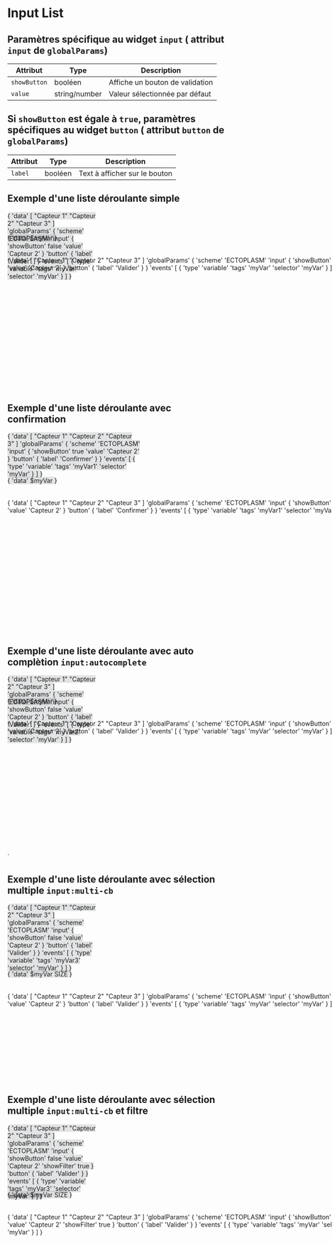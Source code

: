 # Input List

## Paramètres spécifique au widget ```input``` ( attribut ```input``` de ```globalParams```)

| Attribut         | Type    | Description                       |
|------------------|---------|-----------------------------------|
| ```showButton``` | booléen | Affiche un bouton de validation   |
| ```value``` | string/number | Valeur sélectionnée par défaut   |

## Si ```showButton``` est égale à ```true```, paramètres spécifiques au widget ```button``` ( attribut ```button``` de ```globalParams```)

| Attribut         | Type    | Description                       |
|------------------|---------|-----------------------------------|
| ```label``` | booléen | Text à afficher sur le bouton   |


## Exemple d'une liste déroulante simple

<div style="width: 200px; height:50px;">
<discovery-tile url="https://sandbox.senx.io/api/v0/exec" type="input:list">
{
  'data' [ "Capteur 1" "Capteur 2" "Capteur 3" ]
  'globalParams' { 
    'scheme' 'ECTOPLASM' 
    'input' { 'showButton' false 'value' 'Capteur 2' } 
    'button' { 'label' 'Valider' } 
  } 
  'events' [
    { 'type' 'variable' 'tags' 'myVar' 'selector' 'myVar' }
  ]
}
</discovery-tile>
</div>
<div style="width: 200px; height:50px;">
<discovery-tile url="https://sandbox.senx.io/api/v0/exec" type="display" options='{"eventHandler":"type=variable,tag=(myVar)"}'>
  {
    'data' $myVar
  }
</discovery-tile>
</div>
<div style="min-height: 300px; width: 800px;">
<warp-view-editor url="https://warp.senx.io/api/v0/exec" width-px=800 theme="dark" id="editor horizontal-layout="false" show-result="false" show-execute="false" > 
{
  'data' [ "Capteur 1" "Capteur 2" "Capteur 3" ]
  'globalParams' { 
    'scheme' 'ECTOPLASM' 
    'input' { 'showButton' false 'value' 'Capteur 2' } 
    'button' { 'label' 'Valider' } 
  } 
  'events' [
    { 'type' 'variable' 'tags' 'myVar' 'selector' 'myVar' }
  ]
}
</warp-view-editor>
</div>

## Exemple d'une liste déroulante avec confirmation

<div style="width: 300px; height:100px;">
<discovery-tile url="https://sandbox.senx.io/api/v0/exec" type="input:list">
{
  'data' [ "Capteur 1" "Capteur 2" "Capteur 3" ]
  'globalParams' { 
    'scheme' 'ECTOPLASM' 
    'input' { 'showButton' true 'value' 'Capteur 2' } 
    'button' { 'label' 'Confirmer' } 
  } 
  'events' [
    { 'type' 'variable' 'tags' 'myVar1' 'selector' 'myVar' }
  ]
}
</discovery-tile>
</div>
<div style="width: 200px; height:50px;">
<discovery-tile url="https://sandbox.senx.io/api/v0/exec" type="display" options='{"eventHandler":"type=variable,tag=(myVar1)"}'>
  {
    'data' $myVar
  }
</discovery-tile>
</div>
<div style="min-height: 300px; width: 800px;">
<warp-view-editor url="https://warp.senx.io/api/v0/exec" width-px=800 theme="dark" id="editor horizontal-layout="false" show-result="false" show-execute="false" > 
{
  'data' [ "Capteur 1" "Capteur 2" "Capteur 3" ]
  'globalParams' { 
    'scheme' 'ECTOPLASM' 
    'input' { 'showButton' true 'value' 'Capteur 2' } 
    'button' { 'label' 'Confirmer' } 
  } 
  'events' [
    { 'type' 'variable' 'tags' 'myVar1' 'selector' 'myVar' }
  ]
}
</warp-view-editor>
</div>

## Exemple d'une liste déroulante avec auto complètion ```input:autocomplete```

<div style="width: 200px; height:50px;">
<discovery-tile url="https://sandbox.senx.io/api/v0/exec" type="input:autocomplete">
{
  'data' [ "Capteur 1" "Capteur 2" "Capteur 3" ]
  'globalParams' { 
    'scheme' 'ECTOPLASM' 
    'input' { 'showButton' false 'value' 'Capteur 2' } 
    'button' { 'label' 'Valider' } 
  } 
  'events' [
    { 'type' 'variable' 'tags' 'myVar2' 'selector' 'myVar' }
  ]
}
</discovery-tile>
</div>
<div style="width: 200px; height:50px;">
<discovery-tile url="https://sandbox.senx.io/api/v0/exec" type="display" options='{"eventHandler":"type=variable,tag=(myVar2)"}'>
  {
    'data' $myVar
  }
</discovery-tile>
</div>
<div style="min-height: 300px; width: 800px;">
<warp-view-editor url="https://warp.senx.io/api/v0/exec" width-px=800 theme="dark" id="editor horizontal-layout="false" show-result="false" show-execute="false" > 
{
  'data' [ "Capteur 1" "Capteur 2" "Capteur 3" ]
  'globalParams' { 
    'scheme' 'ECTOPLASM' 
    'input' { 'showButton' false 'value' 'Capteur 2' } 
    'button' { 'label' 'Valider' } 
  } 
  'events' [
    { 'type' 'variable' 'tags' 'myVar' 'selector' 'myVar' }
  ]
}
</warp-view-editor>
</div>`

## Exemple d'une liste déroulante avec sélection multiple ```input:multi-cb```

<div style="width: 200px; height:150px;">
<discovery-tile url="https://sandbox.senx.io/api/v0/exec" type="input:multi-cb">
{
  'data' [ "Capteur 1" "Capteur 2" "Capteur 3" ]
  'globalParams' { 
    'scheme' 'ECTOPLASM' 
    'input' { 'showButton' false 'value' 'Capteur 2' } 
    'button' { 'label' 'Valider' } 
  } 
  'events' [
    { 'type' 'variable' 'tags' 'myVar3' 'selector' 'myVar' }
  ]
}
</discovery-tile>
</div>
<div style="width: 200px; height:50px;">
<discovery-tile url="https://sandbox.senx.io/api/v0/exec" type="display" options='{"eventHandler":"type=variable,tag=(myVar3)"}'>
  {
    'data' $myVar SIZE
  }
</discovery-tile>
</div>
<div style="min-height: 200px; width: 800px;">
<warp-view-editor url="https://warp.senx.io/api/v0/exec" width-px=800 theme="dark" id="editor horizontal-layout="false" show-result="false" show-execute="false" > 
{
  'data' [ "Capteur 1" "Capteur 2" "Capteur 3" ]
  'globalParams' { 
    'scheme' 'ECTOPLASM' 
    'input' { 'showButton' false 'value' 'Capteur 2' } 
    'button' { 'label' 'Valider' } 
  } 
  'events' [
    { 'type' 'variable' 'tags' 'myVar' 'selector' 'myVar' }
  ]
}
</warp-view-editor>
</div>

## Exemple d'une liste déroulante avec sélection multiple ```input:multi-cb``` et filtre

<div style="width: 200px; height:150px;">
<discovery-tile url="https://sandbox.senx.io/api/v0/exec" type="input:multi-cb">
{
  'data' [ "Capteur 1" "Capteur 2" "Capteur 3" ]
  'globalParams' { 
    'scheme' 'ECTOPLASM' 
    'input' { 'showButton' false 'value' 'Capteur 2' 'showFilter' true } 
    'button' { 'label' 'Valider' } 
  } 
  'events' [
    { 'type' 'variable' 'tags' 'myVar3' 'selector' 'myVar' }
  ]
}
</discovery-tile>
</div>
<div style="width: 200px; height:50px;">
<discovery-tile url="https://sandbox.senx.io/api/v0/exec" type="display" options='{"eventHandler":"type=variable,tag=(myVar3)"}'>
  {
    'data' $myVar SIZE
  }
</discovery-tile>
</div>
<div style="min-height: 200px; width: 800px;">
<warp-view-editor url="https://warp.senx.io/api/v0/exec" width-px=800 theme="dark" id="editor horizontal-layout="false" show-result="false" show-execute="false" > 
{
  'data' [ "Capteur 1" "Capteur 2" "Capteur 3" ]
  'globalParams' { 
    'scheme' 'ECTOPLASM' 
    'input' { 'showButton' false 'value' 'Capteur 2' 'showFilter' true } 
    'button' { 'label' 'Valider' } 
  } 
  'events' [
    { 'type' 'variable' 'tags' 'myVar' 'selector' 'myVar' }
  ]
}
</warp-view-editor>
</div>
<style>
    discovery-tile {
        border: black;
        border-width:  1px;
        background-color: #3A3C4622;
        border-radius: 50px;
    }
</style>